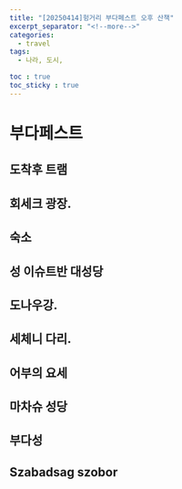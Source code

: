 ```yaml
---
title: "[20250414]헝거리 부다페스트 오후 산책"
excerpt_separator: "<!--more-->"
categories:
  - travel
tags:
  - 나라, 도시, 

toc : true
toc_sticky : true
---
```


# 부다페스트

## 도착후 트램

## 회세크 광장.  

## 숙소

## 성 이슈트반 대성당

## 도나우강. 

## 세체니 다리. 

## 어부의 요세

## 마차슈 성당

## 부다성 

## Szabadsag szobor


